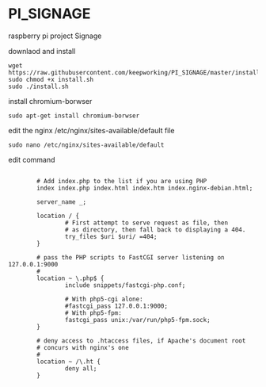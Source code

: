# PI_SIGNAGE
raspberry pi project Signage


downlaod and install
```
wget https://raw.githubusercontent.com/keepworking/PI_SIGNAGE/master/install.sh
sudo chmod +x install.sh
sudo ./install.sh
```

install chromium-borwser 

```
sudo apt-get install chromium-borwser
```

edit the nginx /etc/nginx/sites-available/default file 

```
sudo nano /etc/nginx/sites-available/default
```
edit command

```

        # Add index.php to the list if you are using PHP
        index index.php index.html index.htm index.nginx-debian.html;

        server_name _;

        location / {
                # First attempt to serve request as file, then
                # as directory, then fall back to displaying a 404.
                try_files $uri $uri/ =404;
        }

        # pass the PHP scripts to FastCGI server listening on 127.0.0.1:9000
        #
        location ~ \.php$ {
                include snippets/fastcgi-php.conf;

                # With php5-cgi alone:
                #fastcgi_pass 127.0.0.1:9000;
                # With php5-fpm:
                fastcgi_pass unix:/var/run/php5-fpm.sock;
        }

        # deny access to .htaccess files, if Apache's document root
        # concurs with nginx's one
        #
        location ~ /\.ht {
                deny all;
        }

```





